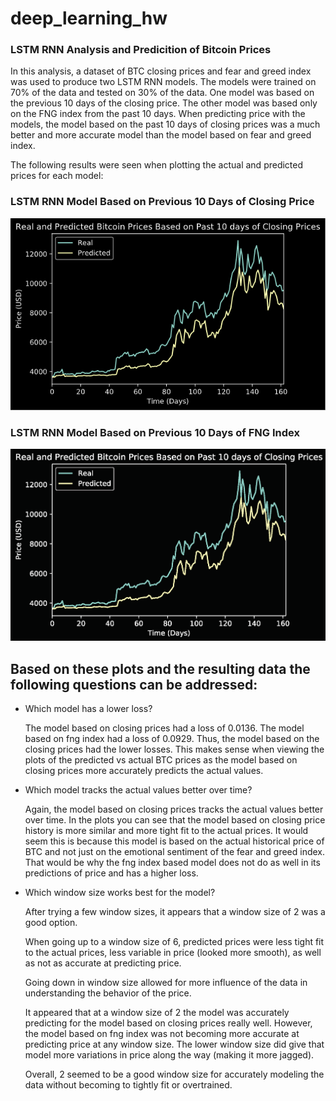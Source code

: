 # deep_learning_hw

### LSTM RNN Analysis and Predicition of Bitcoin Prices

In this analysis, a dataset of BTC closing prices and fear and greed index was used to produce two LSTM RNN models. The models were trained on 70% of the data and tested on 30% of the data. One model was based on the previous 10 days of the closing price. The other model was based only on the FNG index from the past 10 days. When predicting price with the models, the model based on the past 10 days of closing prices was a much better and more accurate model than the model based on fear and greed index.

The following results were seen when plotting the actual and predicted prices for each model:

### LSTM RNN Model Based on Previous 10 Days of Closing Price

![Closing Price Model Price Predictions](./BTC_Price_Prediction_Closing_Prices.png)

### LSTM RNN Model Based on Previous 10 Days of FNG Index

![FNG Index Model Price Predictions](./BTC_Price_Predict_FNG_Index.png)



## Based on these plots and the resulting data the following questions can be addressed:

* Which model has a lower loss?

    The model based on closing prices had a loss of 0.0136. The model based on fng index had a loss of 0.0929. Thus, the model based on the closing prices had the lower losses. This makes sense when viewing the plots of the predicted vs actual BTC prices as the model based on closing prices more accurately predicts the actual values.

* Which model tracks the actual values better over time?

    Again, the model based on closing prices tracks the actual values better over time. In the plots you can see that the model based on closing price history is more similar and more tight fit to the actual prices. It would seem this is because this model is based on the actual historical price of BTC and not just on the emotional sentiment of the fear and greed index. That would be why the fng index based model does not do as well in its predictions of price and has a higher loss.

* Which window size works best for the model?

    After trying a few window sizes, it appears that a window size of 2 was a good option. 

    When going up to a window size of 6, predicted prices were less tight fit to the actual prices, less variable in price (looked more smooth), as well as not as accurate at predicting price. 

    Going down in window size allowed for more influence of the data in understanding the behavior of the price. 

    It appeared that at a window size of 2 the model was accurately predicting for the model based on closing prices really well. However, the model based on fng index was not becoming more accurate at predicting price at any window size. The lower window size did give that model more variations in price along the way (making it more jagged). 
    
    Overall, 2 seemed to be a good window size for accurately modeling the data without becoming to tightly fit or overtrained.